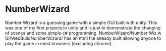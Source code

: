 # NumberWizard
Number Wizard is a guessing game with a simple GUI built with unity. This was one of my first projects in unity and is just to demonstrate the changing of scenes and some simple c# programming.
NumberWizard/Number Wiz w UI/WebBuildNumberWizard/ has an html file already built allowing anyone to play the game in most browsers (excluding chrome).
